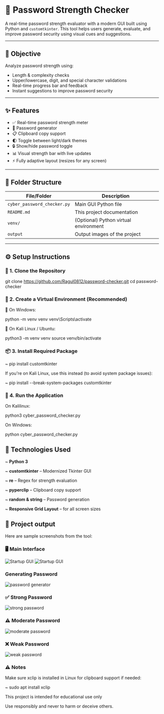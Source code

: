 # 🔐 Password Strength Checker

A real-time password strength evaluator with a modern GUI built using Python and `customtkinter`. This tool helps users generate, evaluate, and improve password security using visual cues and suggestions.

---

## 🎯 Objective

Analyze password strength using:

- Length & complexity checks  
- Upper/lowercase, digit, and special character validations  
- Real-time progress bar and feedback  
- Instant suggestions to improve password security

---

## ✨ Features

- ✅ Real-time password strength meter  
- 🔁 Password generator  
- 📋 Clipboard copy support  
- 🌓 Toggle between light/dark themes 
- 🔒 Show/hide password toggle  
- 📊 Visual strength bar with live updates  
- ⚡ Fully adaptive layout (resizes for any screen)

---

## 📁 Folder Structure

| File/Folder                 | Description                            |
|-----------------------------|----------------------------------------|
| `cyber_password_checker.py` | Main GUI Python file                   |
| `README.md`                 | This project documentation             |
| `venv/`                     | (Optional) Python virtual environment  |
| `output`                    | Output images of the project           |

---

## ⚙️ Setup Instructions

### 🔽 1. Clone the Repository

git clone https://github.com/Ragul0812/password-checker.git
cd password-checker

### 🧪 2. Create a Virtual Environment (Recommended)
🔧 On Windows:

python -m venv venv
venv\Scripts\activate

🐧 On Kali Linux / Ubuntu:

python3 -m venv venv
source venv/bin/activate

### 📦 3. Install Required Package

~ pip install customtkinter

If you're on Kali Linux, use this instead (to avoid system package issues):

~ pip install --break-system-packages customtkinter

### 🚀 4. Run the Application

On Kalilinux:

python3 cyber_password_checker.py

On Windows:

python cyber_password_checker.py

## 🧰 Technologies Used

~ **Python 3**

~ **customtkinter** – Modernized Tkinter GUI

~ **re** – Regex for strength evaluation

~ **pyperclip** – Clipboard copy support

~ **random & string** – Password generation

~ **Responsive Grid Layout** – for all screen sizes

## 📸 Project output

Here are sample screenshots from the tool:

### 🖥️ Main Interface
![Startup GUI](output/gui_startup1.png)
![Startup GUI](output/gui_startup2.png)

### Generating Password
![password generator](output/generate_password.png)

### ✅ Strong Password
![strong password](output/strong_password.png)

### ⚠️ Moderate Password
![moderate password](output/moderate_password.png)

### ❌ Weak Password
![weak password](output/weak_password.png)


### ⚠️ Notes

Make sure xclip is installed in Linux for clipboard support if needed:

~ sudo apt install xclip

This project is intended for educational use only

Use responsibly and never to harm or deceive others.
